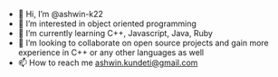 - 👋 Hi, I’m @ashwin-k22
- 👀 I’m interested in object oriented programming
- 🌱 I’m currently learning C++, Javascript, Java, Ruby
- 💞️ I’m looking to collaborate on open source projects and gain more experience in C++ or any other languages as well
- 📫 How to reach me ashwin.kundeti@gmail.com

<!---
ashwin-k22/ashwin-k22 is a ✨ special ✨ repository because its `README.md` (this file) appears on your GitHub profile.
You can click the Preview link to take a look at your changes.
--->
